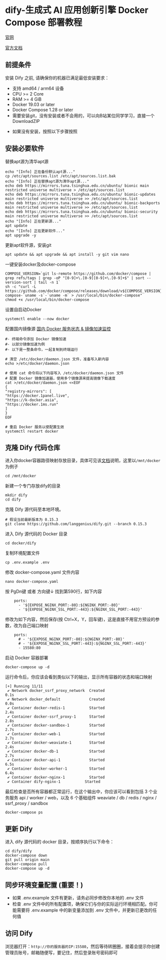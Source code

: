 # dify-生成式 AI 应用创新引擎 Docker Compose 部署教程
[官网](https://dify.ai/zh)

[官方文档](https://docs.dify.ai/zh-hans/getting-started/install-self-hosted/docker-compose)

## 前提条件
安装 Dify 之前, 请确保你的机器已满足最低安装要求：
- 支持 amd64 / arm64 设备
- CPU >= 2 Core
- RAM >= 4 GiB
- Docker 19.03 or later
- Docker Compose 1.28 or later
- 需要安装git，没有安装或者不会用的，可以向B站某位同学学习，直接一个 DownloadZIP
* 如果没有安装，按照以下步骤按照

## 安装必要软件
替换apt源为清华apt源
```
echo "[Info] 正在备份默认apt源..."
cp /etc/apt/sources.list /etc/apt/sources.list.bak
echo "[Info] 正在替换apt源为清华apt源..."
echo deb https://mirrors.tuna.tsinghua.edu.cn/ubuntu/ bionic main restricted universe multiverse > /etc/apt/sources.list
echo deb https://mirrors.tuna.tsinghua.edu.cn/ubuntu/ bionic-updates main restricted universe multiverse >> /etc/apt/sources.list
echo deb https://mirrors.tuna.tsinghua.edu.cn/ubuntu/ bionic-backports main restricted universe multiverse >> /etc/apt/sources.list
echo deb https://mirrors.tuna.tsinghua.edu.cn/ubuntu/ bionic-security main restricted universe multiverse >> /etc/apt/sources.list
echo "[Info] 正在更新源..."
apt update
echo "[Info] 正在更新软件..."
apt upgrade -y
```
更新apt软件源，安装git
```
apt update && apt upgrade && apt install -y git vim nano
```
一键安装docker及docker-compose
```
COMPOSE_VERSION=`git ls-remote https://github.com/docker/compose | grep refs/tags | grep -oP "[0-9]+\.[0-9][0-9]+\.[0-9]+$" | sort --version-sort | tail -n 1`
sh -c "curl -L https://github.com/docker/compose/releases/download/v${COMPOSE_VERSION}/docker-compose-`uname -s`-`uname -m` > /usr/local/bin/docker-compose"
chmod +x /usr/local/bin/docker-compose
```
设置自启动Docker
```
systemctl enable --now docker
```
配置国内镜像源
[国内 Docker 服务状态 & 镜像加速监控](http://status.kggzs.cn/status/docker)
```
#- 终端命令添加 Docker 镜像加速
#- 以部分镜像加速为例
#- 以下是一整条命令，一起复制到终端运行

# 清空 /etc/docker/daemon.json 文件，准备写入新内容
echo >/etc/docker/daemon.json

# 使用 cat 命令将以下内容写入 /etc/docker/daemon.json 文件
# 配置 Docker 镜像加速器，使用多个镜像源来提高镜像下载速度
cat >/etc/docker/daemon.json <<EOF
{
"registry-mirrors": [
"https://docker.1panel.live",
"https://k-docker.asia",
"https://docker.1ms.run"
]
}
EOF

# 重启 Docker 服务以使配置生效
systemctl restart docker
```
## 克隆 Dify 代码仓库
进入你docker容器路径映射存放目录，具体可见该[文档](https://github.com/FrozenGEE/compose/blob/main/volumes.md)说明，这里以```/mnt/docker```为例子
```
cd /mnt/docker
```
新建一个专门存放dify的目录
```
mkdir dify
cd dify
```
克隆 Dify 源代码至本地环境。
```
# 假设当前最新版本为 0.15.3
git clone https://github.com/langgenius/dify.git --branch 0.15.3
```
进入 Dify 源代码的 Docker 目录
```
cd docker/dify
```
复制环境配置文件
```
cp .env.example .env
```
修改 docker-compose.yaml 文件内容
```
nano docker-compose.yaml
```
按 PgDn键 或者 方向键↓ 找到第590行，如下内容
```
    ports:
      - '${EXPOSE_NGINX_PORT:-80}:${NGINX_PORT:-80}'
      - '${EXPOSE_NGINX_SSL_PORT:-443}:${NGINX_SSL_PORT:-443}'
```
修改为如下内容，然后保存(按 Ctrl+X，Y，回车键)，这是直接不用官方预设的参数，改为自己端口映射
```
    ports:
      # - '${EXPOSE_NGINX_PORT:-80}:${NGINX_PORT:-80}'
      # - '${EXPOSE_NGINX_SSL_PORT:-443}:${NGINX_SSL_PORT:-443}'
      - 15580:80
```
启动 Docker 容器部署
```
docker-compose up -d
```
运行命令后，你应该会看到类似以下的输出，显示所有容器的状态和端口映射
```
[+] Running 11/11
 ✔ Network docker_ssrf_proxy_network  Created                                                                 0.1s 
 ✔ Network docker_default             Created                                                                 0.0s 
 ✔ Container docker-redis-1           Started                                                                 2.4s 
 ✔ Container docker-ssrf_proxy-1      Started                                                                 2.8s 
 ✔ Container docker-sandbox-1         Started                                                                 2.7s 
 ✔ Container docker-web-1             Started                                                                 2.7s 
 ✔ Container docker-weaviate-1        Started                                                                 2.4s 
 ✔ Container docker-db-1              Started                                                                 2.7s 
 ✔ Container docker-api-1             Started                                                                 6.5s 
 ✔ Container docker-worker-1          Started                                                                 6.4s 
 ✔ Container docker-nginx-1           Started    
 ✔ Container dify-nginx-1           Started    
```
最后检查是否所有容器都正常运行，在这个输出中，你应该可以看到包括 3 个业务服务 api / worker / web，以及 6 个基础组件 weaviate / db / redis / nginx / ssrf_proxy / sandbox
```
docker-compose ps
```
## 更新 Dify
进入 dify 源代码的 docker 目录，按顺序执行以下命令：
```
cd dify/dify
docker-compose down
git pull origin main
docker-compose pull
docker-compose up -d
```
## 同步环境变量配置 (重要！)
- 如果 .env.example 文件有更新，请务必同步修改你本地的 .env 文件
- 检查 .env 文件中的所有配置项，确保它们与你的实际运行环境相匹配。你可能需要将 .env.example 中的新变量添加到 .env 文件中，并更新已更改的任何值
## 访问 Dify
浏览器打开：```http://你的服务器的IP:15580```，然后等待转圈圈，接着会提示你创建管理员账号，邮箱随便写，要记住，然后登录账号密码即可

